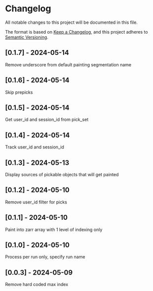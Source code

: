 # Changelog
All notable changes to this project will be documented in this file.

The format is based on [Keep a Changelog](https://keepachangelog.com/en/1.0.0/),
and this project adheres to [Semantic Versioning](https://semver.org/spec/v2.0.0.html).

## [0.1.7] - 2024-05-14
Remove underscore from default painting segmentation name

## [0.1.6] - 2024-05-14
Skip prepicks

## [0.1.5] - 2024-05-14
Get user_id and session_id from pick_set

## [0.1.4] - 2024-05-14
Track user_id and session_id

## [0.1.3] - 2024-05-13
Display sources of pickable objects that will get painted

## [0.1.2] - 2024-05-10
Remove user_id filter for picks

## [0.1.1] - 2024-05-10
Paint into zarr array with 1 level of indexing only

## [0.1.0] - 2024-05-10
Process per run only, specify run name

## [0.0.3] - 2024-05-09
Remove hard coded max index

